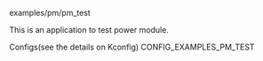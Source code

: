 examples/pm/pm_test

This is an application to test power module.

Configs(see the details on Kconfig)
CONFIG_EXAMPLES_PM_TEST
